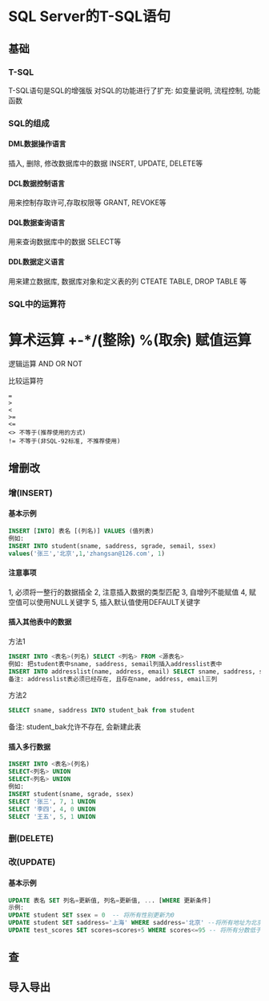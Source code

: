 # SQL Server的T-SQL语句
## 基础
### T-SQL
T-SQL语句是SQL的增强版
对SQL的功能进行了扩充: 如变量说明, 流程控制, 功能函数
### SQL的组成
#### DML数据操作语言
插入, 删除, 修改数据库中的数据
INSERT, UPDATE, DELETE等

#### DCL数据控制语言
用来控制存取许可,存取权限等
GRANT, REVOKE等

#### DQL数据查询语言
用来查询数据库中的数据
SELECT等

#### DDL数据定义语言
用来建立数据库, 数据库对象和定义表的列
CTEATE TABLE, DROP TABLE 等

### SQL中的运算符
算术运算
+-*/(整除) %(取余)
赋值运算
=
逻辑运算
AND OR NOT

比较运算符
```
=
>
<
>=
<=
<> 不等于(推荐使用的方式)
!= 不等于(非SQL-92标准, 不推荐使用)
```

## 增删改
### 增(INSERT)
#### 基本示例
``` SQL
INSERT [INTO] 表名 [(列名)] VALUES (值列表)
例如:
INSERT INTO student(sname, saddress, sgrade, semail, ssex) 
values('张三','北京',1,'zhangsan@126.com', 1)
```
#### 注意事项
1, 必须将一整行的数据插全
2, 注意插入数据的类型匹配
3, 自增列不能赋值
4, 赋空值可以使用NULL关键字
5, 插入默认值使用DEFAULT关键字

#### 插入其他表中的数据
方法1
``` SQL
INSERT INTO <表名>(列名) SELECT <列名> FROM <源表名>
例如: 把student表中sname, saddress, semail列插入addresslist表中
INSERT INTO addresslist(name, address, email) SELECT sname, saddress, semail FROM student
备注: addresslist表必须已经存在, 且存在name, address, email三列
```
方法2
``` SQL
SELECT sname, saddress INTO student_bak from student
```
备注: student_bak允许不存在, 会新建此表

#### 插入多行数据
``` SQL
INSERT INTO <表名>(列名)
SELECT<列名> UNION
SELECT<列名> UNION
例如:
INSERT student(sname, sgrade, ssex)
SELECT '张三', 7, 1 UNION
SELECT '李四', 4, 0 UNION
SELECT '王五', 5, 1 UNION
```

### 删(DELETE)

### 改(UPDATE)
#### 基本示例
```SQL
UPDATE 表名 SET 列名=更新值, 列名=更新值, ... [WHERE 更新条件]
示例:
UPDATE student SET ssex = 0  -- 将所有性别更新为0
UPDATE student SET saddress='上海' WHERE saddress='北京' --将所有地址为北京的记录更新为上海
UPDATE test_scores SET scores=scores+5 WHERE scores<=95 -- 将所有分数低于95分的提高5分
```

## 查


## 导入导出